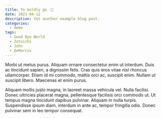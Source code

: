 ```yaml
---
title: To boldly go ☝🏻
date: 2021-04-12
description: Yet another example blog post.
categories:
  - demo
tags:
  - Good Bye World
  - Zatoichi
  - John
  - DeMarcus
---
```


Morbi ut metus purus. Aliquam ornare consectetur enim ut interdum. Duis ac tincidunt sapien, a dignissim felis. Cras quis eros vitae nisl rhoncus ullamcorper. Etiam id mi commodo, mattis orci ac, suscipit enim. Nullam ut suscipit libero. Maecenas et enim purus.

Aliquam mollis justo magna, in laoreet massa vehicula vel. Nulla facilisi. Donec ultricies placerat magna, pellentesque facilisis orci commodo ut. Ut tempus magna tincidunt dapibus pulvinar. Aliquam in nulla turpis. Suspendisse ipsum diam, interdum in ante ac, tempor fringilla odio. Donec pulvinar sem in leo tempor consequat.
